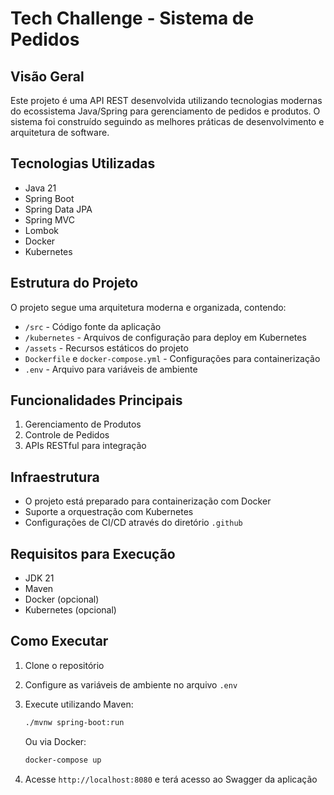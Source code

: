 # Tech Challenge - Sistema de Pedidos

## Visão Geral
Este projeto é uma API REST desenvolvida utilizando tecnologias modernas do ecossistema Java/Spring para gerenciamento de pedidos e produtos. O sistema foi construído seguindo as melhores práticas de desenvolvimento e arquitetura de software.

## Tecnologias Utilizadas
- Java 21
- Spring Boot
- Spring Data JPA
- Spring MVC
- Lombok
- Docker
- Kubernetes

## Estrutura do Projeto
O projeto segue uma arquitetura moderna e organizada, contendo:
- `/src` - Código fonte da aplicação
- `/kubernetes` - Arquivos de configuração para deploy em Kubernetes
- `/assets` - Recursos estáticos do projeto
- `Dockerfile` e `docker-compose.yml` - Configurações para containerização
- `.env` - Arquivo para variáveis de ambiente

## Funcionalidades Principais
1. Gerenciamento de Produtos
2. Controle de Pedidos
3. APIs RESTful para integração

## Infraestrutura
- O projeto está preparado para containerização com Docker
- Suporte a orquestração com Kubernetes
- Configurações de CI/CD através do diretório `.github`

## Requisitos para Execução
- JDK 21
- Maven
- Docker (opcional)
- Kubernetes (opcional)

## Como Executar
1. Clone o repositório
2. Configure as variáveis de ambiente no arquivo `.env`
3. Execute utilizando Maven:
   ```bash
   ./mvnw spring-boot:run
   ```

   Ou via Docker:
   ```bash
   docker-compose up
   ```
4. Acesse `http://localhost:8080` e terá acesso ao Swagger da aplicação